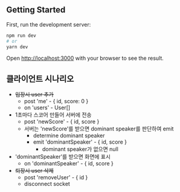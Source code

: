 ## Getting Started

First, run the development server:

```bash
npm run dev
# or
yarn dev
```

Open [http://localhost:3000](http://localhost:3000) with your browser to see the result.

## 클라이언트 시나리오

- ~~입장시 user 추가~~
  - post 'me' - { id, score: 0 }
  - on 'users' - User[]
- 1초마다 스코어 만들어 서버에 전송
  - post 'newScore' - { id, score }
  - 서버는 'newScore'를 받으면 dominant speaker를 판단하여 emit
    - determine dominant speaker
    - emit 'dominantSpeaker' - { id, score }
      - dominant speaker가 없으면 null
- 'dominantSpeaker'를 받으면 화면에 표시
  - on 'dominantSpeaker' - { id, score }
- ~~퇴장시 user 삭제~~
  - post 'removeUser' - { id }
  - disconnect socket
